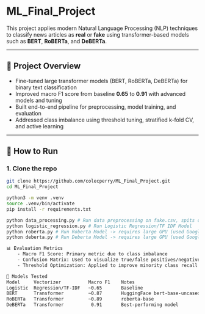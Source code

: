 # ML_Final_Project

This project applies modern Natural Language Processing (NLP) techniques to classify news articles as **real** or **fake** using transformer-based models such as **BERT**, **RoBERTa**, and **DeBERTa**.

---

## 🚀 Project Overview

- Fine-tuned large transformer models (BERT, RoBERTa, DeBERTa) for binary text classification
- Improved macro F1 score from baseline **0.65** to **0.91** with advanced models and tuning
- Built end-to-end pipeline for preprocessing, model training, and evaluation
- Addressed class imbalance using threshold tuning, stratified k-fold CV, and active learning

---

## 📁 How to Run

### 1. Clone the repo

```bash
git clone https://github.com/colecperry/ML_Final_Project.git
cd ML_Final_Project

python3 -m venv .venv
source .venv/bin/activate
pip install -r requirements.txt

python data_processing.py # Run data preprocessing on fake.csv, spits out test/train/val splits
python logistic_regression.py # Run Logistic Regression/TF IDF Model
python roberta.py # Run Roberta Model -> requires large GPU (used Google Colab)
python deberta.py # Run Deberta Model -> requires large GPU (used Google Colab)

📊 Evaluation Metrics
    - Macro F1 Score: Primary metric due to class imbalance
    - Confusion Matrix: Used to visualize true/false positives/negatives
    - Threshold Optimization: Applied to improve minority class recall

🧪 Models Tested
Model	  Vectorizer	      Macro F1	  Notes
Logistic  Regression/TF-IDF	  ~0.65	      Baseline
BERT	  Transformer	      ~0.87	      HuggingFace bert-base-uncased
RoBERTa	  Transformer	      ~0.89	      roberta-base
DeBERTa	  Transformer	       0.91	      Best-performing model




